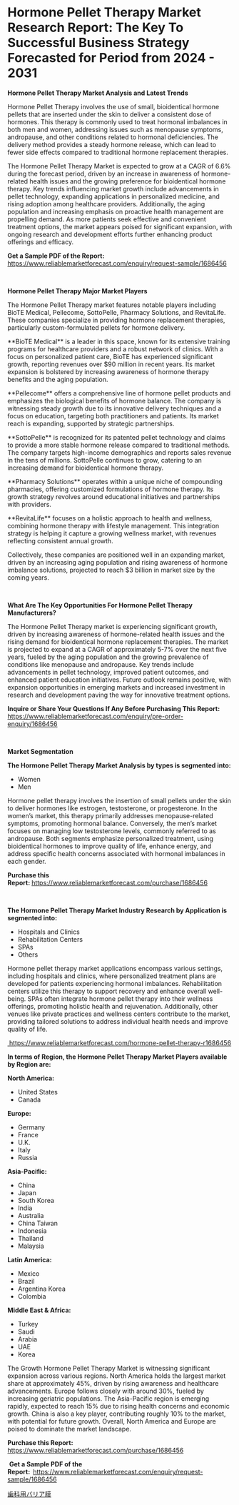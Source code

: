 <p><h1>Hormone Pellet Therapy Market Research Report: The Key To Successful Business Strategy Forecasted for Period from 2024 - 2031</h1></p><p><strong>Hormone Pellet Therapy Market Analysis and Latest Trends</strong></p>
<p><p>Hormone Pellet Therapy involves the use of small, bioidentical hormone pellets that are inserted under the skin to deliver a consistent dose of hormones. This therapy is commonly used to treat hormonal imbalances in both men and women, addressing issues such as menopause symptoms, andropause, and other conditions related to hormonal deficiencies. The delivery method provides a steady hormone release, which can lead to fewer side effects compared to traditional hormone replacement therapies.</p><p>The Hormone Pellet Therapy Market is expected to grow at a CAGR of 6.6% during the forecast period, driven by an increase in awareness of hormone-related health issues and the growing preference for bioidentical hormone therapy. Key trends influencing market growth include advancements in pellet technology, expanding applications in personalized medicine, and rising adoption among healthcare providers. Additionally, the aging population and increasing emphasis on proactive health management are propelling demand. As more patients seek effective and convenient treatment options, the market appears poised for significant expansion, with ongoing research and development efforts further enhancing product offerings and efficacy.</p></p>
<p><strong>Get a Sample PDF of the Report:&nbsp;</strong> <a href="https://www.reliablemarketforecast.com/enquiry/request-sample/1686456?utm_campaign=1840&utm_medium=2&utm_source=Github&utm_content=ia&utm_term=31122024&utm_id=hormone-pellet-therapy">https://www.reliablemarketforecast.com/enquiry/request-sample/1686456</a></p>
<p>&nbsp;</p>
<p><strong>Hormone Pellet Therapy Major Market Players</strong></p>
<p><p>The Hormone Pellet Therapy market features notable players including BioTE Medical, Pellecome, SottoPelle, Pharmacy Solutions, and RevitaLife. These companies specialize in providing hormone replacement therapies, particularly custom-formulated pellets for hormone delivery.</p><p>**BioTE Medical** is a leader in this space, known for its extensive training programs for healthcare providers and a robust network of clinics. With a focus on personalized patient care, BioTE has experienced significant growth, reporting revenues over $90 million in recent years. Its market expansion is bolstered by increasing awareness of hormone therapy benefits and the aging population.</p><p>**Pellecome** offers a comprehensive line of hormone pellet products and emphasizes the biological benefits of hormone balance. The company is witnessing steady growth due to its innovative delivery techniques and a focus on education, targeting both practitioners and patients. Its market reach is expanding, supported by strategic partnerships.</p><p>**SottoPelle** is recognized for its patented pellet technology and claims to provide a more stable hormone release compared to traditional methods. The company targets high-income demographics and reports sales revenue in the tens of millions. SottoPelle continues to grow, catering to an increasing demand for bioidentical hormone therapy.</p><p>**Pharmacy Solutions** operates within a unique niche of compounding pharmacies, offering customized formulations of hormone therapy. Its growth strategy revolves around educational initiatives and partnerships with providers. </p><p>**RevitaLife** focuses on a holistic approach to health and wellness, combining hormone therapy with lifestyle management. This integration strategy is helping it capture a growing wellness market, with revenues reflecting consistent annual growth.</p><p>Collectively, these companies are positioned well in an expanding market, driven by an increasing aging population and rising awareness of hormone imbalance solutions, projected to reach $3 billion in market size by the coming years.</p></p>
<p>&nbsp;</p>
<p><strong>What Are The Key Opportunities For Hormone Pellet Therapy Manufacturers?</strong></p>
<p><p>The Hormone Pellet Therapy market is experiencing significant growth, driven by increasing awareness of hormone-related health issues and the rising demand for bioidentical hormone replacement therapies. The market is projected to expand at a CAGR of approximately 5-7% over the next five years, fueled by the aging population and the growing prevalence of conditions like menopause and andropause. Key trends include advancements in pellet technology, improved patient outcomes, and enhanced patient education initiatives. Future outlook remains positive, with expansion opportunities in emerging markets and increased investment in research and development paving the way for innovative treatment options.</p></p>
<p><strong>Inquire or Share Your Questions If Any Before Purchasing This Report:</strong> <a href="https://www.reliablemarketforecast.com/enquiry/pre-order-enquiry/1686456?utm_campaign=1840&utm_medium=2&utm_source=Github&utm_content=ia&utm_term=31122024&utm_id=hormone-pellet-therapy">https://www.reliablemarketforecast.com/enquiry/pre-order-enquiry/1686456</a></p>
<p>&nbsp;</p>
<p><strong>Market Segmentation</strong></p>
<p><strong>The Hormone Pellet Therapy Market Analysis by types is segmented into:</strong></p>
<p><ul><li>Women</li><li>Men</li></ul></p>
<p><p>Hormone pellet therapy involves the insertion of small pellets under the skin to deliver hormones like estrogen, testosterone, or progesterone. In the women’s market, this therapy primarily addresses menopause-related symptoms, promoting hormonal balance. Conversely, the men’s market focuses on managing low testosterone levels, commonly referred to as andropause. Both segments emphasize personalized treatment, using bioidentical hormones to improve quality of life, enhance energy, and address specific health concerns associated with hormonal imbalances in each gender.</p></p>
<p><strong>Purchase this Report:&nbsp;</strong><a href="https://www.reliablemarketforecast.com/purchase/1686456?utm_campaign=1840&utm_medium=2&utm_source=Github&utm_content=ia&utm_term=31122024&utm_id=hormone-pellet-therapy">https://www.reliablemarketforecast.com/purchase/1686456</a></p>
<p>&nbsp;</p>
<p><strong>The Hormone Pellet Therapy Market Industry Research by Application is segmented into:</strong></p>
<p><ul><li>Hospitals and Clinics</li><li>Rehabilitation Centers</li><li>SPAs</li><li>Others</li></ul></p>
<p><p>Hormone pellet therapy market applications encompass various settings, including hospitals and clinics, where personalized treatment plans are developed for patients experiencing hormonal imbalances. Rehabilitation centers utilize this therapy to support recovery and enhance overall well-being. SPAs often integrate hormone pellet therapy into their wellness offerings, promoting holistic health and rejuvenation. Additionally, other venues like private practices and wellness centers contribute to the market, providing tailored solutions to address individual health needs and improve quality of life.</p></p>
<p><a href="https://www.reliablemarketforecast.com/hormone-pellet-therapy-r1686456?utm_campaign=1840&utm_medium=2&utm_source=Github&utm_content=ia&utm_term=31122024&utm_id=hormone-pellet-therapy">&nbsp;https://www.reliablemarketforecast.com/hormone-pellet-therapy-r1686456</a></p>
<p><strong>In terms of Region, the Hormone Pellet Therapy Market Players available by Region are:</strong></p>
<p>
    <p> <strong> North America: </strong>
        <ul>
            <li>United States</li>
            <li>Canada</li>
        </ul>
        </p> 
    <p> <strong> Europe: </strong>
        <ul>
            <li>Germany</li>
            <li>France</li>
            <li>U.K.</li>
            <li>Italy</li>
            <li>Russia</li>
        </ul>
        </p> 
    <p> <strong> Asia-Pacific: </strong>
        <ul>
            <li>China</li>
            <li>Japan</li>
            <li>South Korea</li>
            <li>India</li>
            <li>Australia</li>
            <li>China Taiwan</li>
            <li>Indonesia</li>
            <li>Thailand</li>
            <li>Malaysia</li>
        </ul>
        </p> 
    <p> <strong> Latin America: </strong>
        <ul>
            <li>Mexico</li>
            <li>Brazil</li>
            <li>Argentina Korea</li>
            <li>Colombia</li>
        </ul>
        </p> 
    <p> <strong> Middle East & Africa: </strong>
        <ul>
            <li>Turkey</li>
            <li>Saudi</li>
            <li>Arabia</li>
            <li>UAE</li>
            <li>Korea</li>
        </ul>
    </p>
    </p>
<p><p>The Growth Hormone Pellet Therapy Market is witnessing significant expansion across various regions. North America holds the largest market share at approximately 45%, driven by rising awareness and healthcare advancements. Europe follows closely with around 30%, fueled by increasing geriatric populations. The Asia-Pacific region is emerging rapidly, expected to reach 15% due to rising health concerns and economic growth. China is also a key player, contributing roughly 10% to the market, with potential for future growth. Overall, North America and Europe are poised to dominate the market landscape.</p></p>
<p><strong>Purchase this Report: </strong><a href="https://www.reliablemarketforecast.com/purchase/1686456?utm_campaign=1840&utm_medium=2&utm_source=Github&utm_content=ia&utm_term=31122024&utm_id=hormone-pellet-therapy">https://www.reliablemarketforecast.com/purchase/1686456</a></p>
<p>&nbsp;<strong>Get a Sample PDF of the Report:&nbsp;&nbsp;</strong><a href="https://www.reliablemarketforecast.com/enquiry/request-sample/1686456?utm_campaign=1840&utm_medium=2&utm_source=Github&utm_content=ia&utm_term=31122024&utm_id=hormone-pellet-therapy">https://www.reliablemarketforecast.com/enquiry/request-sample/1686456</a></p>
<p><strong></strong></p>
<p><p><a href="https://github.com/mohamedbakry57/Market-Research-Report-List-6/blob/main/667966329263.md?utm_campaign=1840&utm_medium=2&utm_source=Github&utm_content=ia&utm_term=31122024&utm_id=hormone-pellet-therapy">歯科用バリア膜</a></p></p>